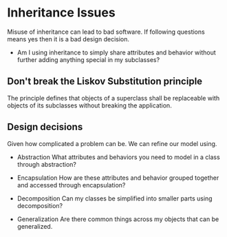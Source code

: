 # Inheritance Issues

Misuse of inheritance can lead to bad software. If following questions means yes
then it is a bad design decision.

* Am I using inheritance to simply share attributes and behavior without further adding
  anything special in my subclasses?

## Don't break the Liskov Substitution principle

The principle defines that objects of a superclass shall be replaceable with objects of its subclasses without breaking the application.

## Design decisions

Given how complicated a problem can be. We can refine our model using.

* Abstraction
    What attributes and behaviors you need to model in a class through abstraction?

* Encapsulation
    How are these attributes and behavior grouped together and accessed through encapsulation?

* Decomposition
    Can my classes be simplified into smaller parts using decomposition?

* Generalization
    Are there common things across my objects that can be generalized.
